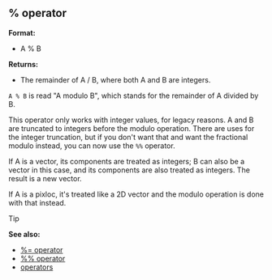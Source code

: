 ## % operator

**Format:**
+   A % B

**Returns:**
+   The remainder of A / B, where both A and B are integers.


`A % B` is read "A modulo B", which stands for the remainder
of A divided by B. 

This operator only works with integer
values, for legacy reasons. A and B are truncated to integers before the
modulo operation. There are uses for the integer truncation, but if you
don\'t want that and want the fractional modulo instead, you can now use
the `%%` operator. 

If A is a vector, its components are treated
as integers; B can also be a vector in this case, and its components are
also treated as integers. The result is a new vector. 

If A is a
pixloc, it\'s treated like a 2D vector and the modulo operation is done
with that instead.

> [!TIP] 
> **See also:**
> +   [%= operator](/ref/operator/%=.md) 
> +   [%% operator](/ref/operator/%25%25.md) 
> +   [operators](/ref/operator.md) 